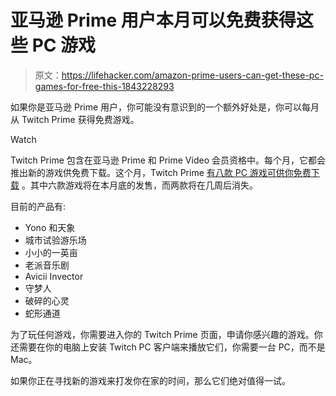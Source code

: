 # 亚马逊 Prime 用户本月可以免费获得这些 PC 游戏

> 原文：<https://lifehacker.com/amazon-prime-users-can-get-these-pc-games-for-free-this-1843228293>

如果你是亚马逊 Prime 用户，你可能没有意识到的一个额外好处是，你可以每月从 Twitch Prime 获得免费游戏。

Watch

Twitch Prime 包含在亚马逊 Prime 和 Prime Video 会员资格中。每个月，它都会推出新的游戏供免费下载。这个月，Twitch Prime [有八款 PC 游戏可供你免费下载](https://twitch.amazon.com/tp/loot?asc_campaign=InlineText&asc_refurl=https://lifehacker.com/amazon-prime-users-can-get-these-pc-games-for-free-this-1843228293&asc_source=&tag=kinjalifehackerlink-20) 。其中六款游戏将在本月底的发售，而两款将在几周后消失。

目前的产品有:

*   Yono 和天象
*   城市试验游乐场
*   小小的一英亩
*   老派音乐剧
*   Avicii Invector
*   守梦人
*   破碎的心灵
*   蛇形通道

为了玩任何游戏，你需要进入你的 Twitch Prime 页面，申请你感兴趣的游戏。你还需要在你的电脑上安装 Twitch PC 客户端来播放它们，你需要一台 PC，而不是 Mac。

如果你正在寻找新的游戏来打发你在家的时间，那么它们绝对值得一试。